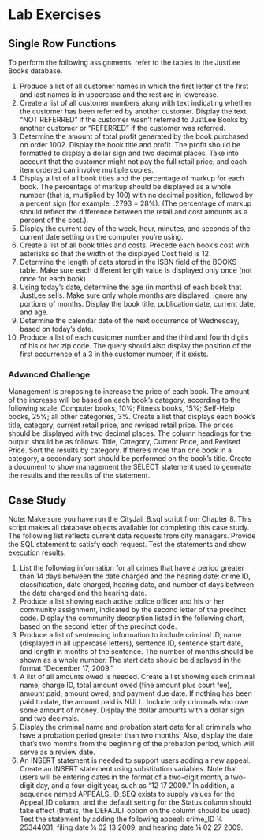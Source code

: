 # Lab Exercises

## Single Row Functions

To perform the following assignments, refer to the tables in the JustLee Books database.

1. Produce a list of all customer names in which the first letter of the first and last names is in uppercase and the rest are in lowercase.
2. Create a list of all customer numbers along with text indicating whether the customer has been referred by another customer. Display the text “NOT REFERRED” if the customer wasn’t referred to JustLee Books by another customer or “REFERRED” if the customer was referred.
3. Determine the amount of total profit generated by the book purchased on order 1002. Display the book title and profit. The profit should be formatted to display a dollar sign and two decimal places. Take into account that the customer might not pay the full retail price, and each item ordered can involve multiple copies.
4. Display a list of all book titles and the percentage of markup for each book. The percentage of markup should be displayed as a whole number (that is, multiplied by 100) with no decimal position, followed by a percent sign (for example, .2793 = 28%). (The percentage of markup should reflect the difference between the retail and cost amounts as a percent of the cost.).
5. Display the current day of the week, hour, minutes, and seconds of the current date setting on the computer you’re using.
6. Create a list of all book titles and costs. Precede each book’s cost with asterisks so that the width of the displayed Cost field is 12.
7. Determine the length of data stored in the ISBN field of the BOOKS table. Make sure each different length value is displayed only once (not once for each book).
8. Using today’s date, determine the age (in months) of each book that JustLee sells. Make sure only whole months are displayed; ignore any portions of months. Display the book title, publication date, current date, and age.
9. Determine the calendar date of the next occurrence of Wednesday, based on today’s date.
10. Produce a list of each customer number and the third and fourth digits of his or her zip code. The query should also display the position of the first occurrence of a 3 in the customer number, if it exists.

### Advanced Challenge

Management is proposing to increase the price of each book. The amount of the increase will be based on each book’s category, according to the following scale: Computer books, 10%; Fitness books, 15%; Self-Help books, 25%; all other categories, 3%. Create a list that displays each book’s title, category, current retail price, and revised retail price. The prices should be displayed with two decimal places. The column headings for the output should be as follows: Title, Category, Current Price, and Revised Price. Sort the results by category. If there’s more than one book in a category, a secondary sort should be performed on the book’s title. Create a document to show management the SELECT statement used to generate the results and the results of the statement.

## Case Study

Note: Make sure you have run the CityJail_8.sql script from Chapter 8. This script makes all database objects available for completing this case study. The following list reflects current data requests from city managers. Provide the SQL statement to satisfy each request. Test the statements and show execution results.

1. List the following information for all crimes that have a period greater than 14 days between the date charged and the hearing date: crime ID, classification, date charged, hearing date, and number of days between the date charged and the hearing date.
2. Produce a list showing each active police officer and his or her community assignment, indicated by the second letter of the precinct code. Display the community description listed in the following chart, based on the second letter of the precinct code.
3. Produce a list of sentencing information to include criminal ID, name (displayed in all uppercase letters), sentence ID, sentence start date, and length in months of the sentence. The number of months should be shown as a whole number. The start date should be displayed in the format “December 17, 2009.”
4. A list of all amounts owed is needed. Create a list showing each criminal name, charge ID, total amount owed (fine amount plus court fee), amount paid, amount owed, and payment due date. If nothing has been paid to date, the amount paid is NULL. Include only criminals who owe some amount of money. Display the dollar amounts with a dollar sign and two decimals.
5. Display the criminal name and probation start date for all criminals who have a probation period greater than two months. Also, display the date that’s two months from the beginning of the probation period, which will serve as a review date.
6. An INSERT statement is needed to support users adding a new appeal. Create an INSERT statement using substitution variables. Note that users will be entering dates in the format of a two-digit month, a two-digit day, and a four-digit year, such as “12 17 2009.” In addition, a sequence named APPEALS_ID_SEQ exists to supply values for the Appeal_ID column, and the default setting for the Status column should take effect (that is, the DEFAULT option on the column should be used). Test the statement by adding the following appeal: crime_ID ¼ 25344031, filing date ¼ 02 13 2009, and hearing date ¼ 02 27 2009.
